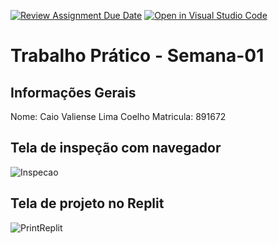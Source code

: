 [![Review Assignment Due Date](https://classroom.github.com/assets/deadline-readme-button-22041afd0340ce965d47ae6ef1cefeee28c7c493a6346c4f15d667ab976d596c.svg)](https://classroom.github.com/a/fWV9gbnp)
[![Open in Visual Studio Code](https://classroom.github.com/assets/open-in-vscode-2e0aaae1b6195c2367325f4f02e2d04e9abb55f0b24a779b69b11b9e10269abc.svg)](https://classroom.github.com/online_ide?assignment_repo_id=18193329&assignment_repo_type=AssignmentRepo)
# Trabalho Prático - Semana-01

## Informações Gerais
Nome: Caio Valiense Lima Coelho
Matricula: 891672

## Tela de inspeção com navegador
![Inspecao](https://github.com/user-attachments/assets/2dfcc4b1-3221-4d99-be5a-5114764247b5)


## Tela de projeto no Replit
![PrintReplit](https://github.com/user-attachments/assets/e862c4c2-ea5a-4785-ba6c-f4d8bb0b5e02)

